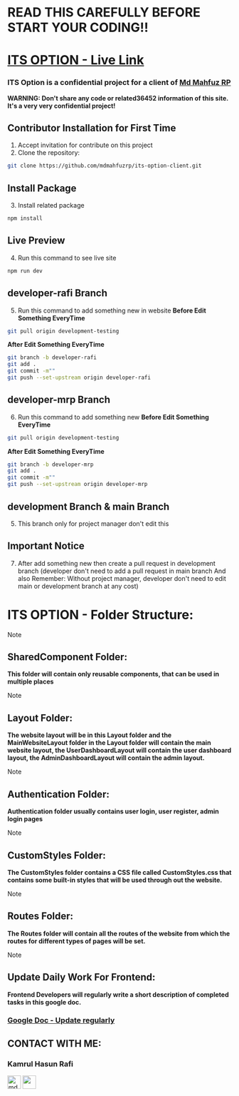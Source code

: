 # READ THIS CAREFULLY BEFORE START YOUR CODING!!
# [ITS OPTION - Live Link](https://its-option-2464a.web.app)

### ITS Option is a confidential project for a client of [Md Mahfuz RP](https://mahfuzrp.netlify.app)

**WARNING: Don't share any code or related36452 information of this site. It's a very very confidential project!**

## Contributor Installation for First Time
1. Accept invitation for contribute on this project
2. Clone the repository:
```sh
git clone https://github.com/mdmahfuzrp/its-option-client.git
```

## Install Package
3. Install related package
```sh
npm install
```

## Live Preview
4. Run this command to see live site

```sh
npm run dev
```

## developer-rafi Branch
5. Run this command to add something new in website
**Before Edit Something EveryTime**
```sh
git pull origin development-testing
```
**After Edit Something EveryTime**
```sh
git branch -b developer-rafi 
git add .
git commit -m""
git push --set-upstream origin developer-rafi
```

## developer-mrp Branch
6. Run this command to add something new
**Before Edit Something EveryTime**
```sh
git pull origin development-testing
```
**After Edit Something EveryTime**
```sh
git branch -b developer-mrp 
git add .
git commit -m""
git push --set-upstream origin developer-mrp
```

## development Branch & main Branch
5. This branch only for project manager don't edit this

## Important Notice
7. After add something new then create a pull request in development branch (developer don't need to add a pull request in main branch And also Remember: Without project manager, developer don't need to edit main or development branch at any cost)

# ITS OPTION - Folder Structure:
> [!NOTE]
> ## SharedComponent Folder:
> **This folder will contain only reusable components, that can be used in multiple places**

> [!NOTE]
> ## Layout Folder:
> **The website layout will be in this Layout folder and the MainWebsiteLayout folder in the Layout folder will contain the main website layout, the UserDashboardLayout will contain the user dashboard layout, the AdminDashboardLayout will contain the admin layout.**

> [!NOTE]
> ## Authentication Folder:
> **Authentication folder usually contains user login, user register, admin login pages**

> [!NOTE]
> ## CustomStyles Folder:
> **The CustomStyles folder contains a CSS file called CustomStyles.css that contains some built-in styles that will be used through out the website.**

> [!NOTE]
> ## Routes Folder:
> **The Routes folder will contain all the routes of the website from which the routes for different types of pages will be set.**

> [!NOTE]
> ## Update Daily Work For Frontend:
> **Frontend Developers will regularly write a short description of completed tasks in this google doc.**
> ### [Google Doc - Update regularly](https://docs.google.com/document/d/1OOEIk3z8Vy5nUripXva-mNy1INwYdh-SP94H8Y-x9Ss/edit?usp=sharing)


## CONTACT WITH ME:
### Kamrul Hasun Rafi
<div align="left">
<a href="https://www.facebook.com/kamrulhasun.rafi" target="blank"><img align="center" src="https://i.ibb.co/6bbvqCG/facebook-256x256.png" alt="mdmahfuzrp" height="30" width="30" /></a>
<!-- <a href="https://instagram.com/mdmahfuzrp" target="blank"><img align="center" src="https://i.ibb.co/tX0CDxd/instagram-256x256.png" alt="mdmahfuzrp" height="30" width="30" /></a> -->
<!-- <a href="https://twitter.com/mdmahfuzrp" target="blank"><img align="center" src="https://i.ibb.co/9VDdfFG/twitter-256x256.png" height="30" width="30" /></a> -->
<a href="https://www.linkedin.com/in/kamrul-hasun-rafi/" target="blank"><img align="center" src="https://i.ibb.co/FgZy8DM/linkedin-original-256x256.png" height="30" width="30" /></a>
<!-- <a href="https://www.youtube.com/@mdmahfuzrp" target="blank"><img align="center" src="https://i.ibb.co/sq6Bns0/youtube-256x256.png" height="30" width="30" /></a> -->
</div>
